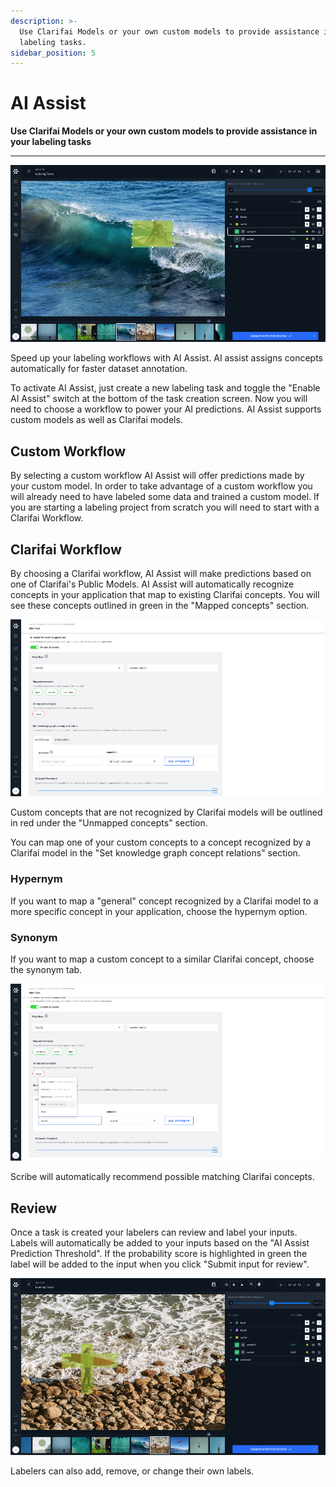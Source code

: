 ```yaml
---
description: >-
  Use Clarifai Models or your own custom models to provide assistance in your
  labeling tasks.
sidebar_position: 5
---
```


# AI Assist

**Use Clarifai Models or your own custom models to provide assistance in your labeling tasks**
<hr />

![AI Assist for efficient data labeling](/img/ai-assist.jpg)

Speed up your labeling workflows with AI Assist. AI assist assigns concepts automatically for faster dataset annotation.

To activate AI Assist, just create a new labeling task and toggle the "Enable AI Assist" switch at the bottom of the task creation screen. Now you will need to choose a workflow to power your AI predictions. AI Assist supports custom models as well as Clarifai models.

## Custom Workflow

By selecting a custom workflow AI Assist will offer predictions made by your custom model. In order to take advantage of a custom workflow you will already need to have labeled some data and trained a custom model. If you are starting a labeling project from scratch you will need to start with a Clarifai Workflow. 

## Clarifai Workflow

By choosing a Clarifai workflow, AI Assist will make predictions based on one of Clarifai's Public Models. AI Assist will automatically recognize concepts in your application that map to existing Clarifai concepts. You will see these concepts outlined in green in the "Mapped concepts" section.

![label text](/img/aiAssistClarifai.jpg)

Custom concepts that are not recognized by Clarifai models will be outlined in red under the "Unmapped concepts" section.

You can map one of your custom concepts to a concept recognized by a Clarifai model in the "Set knowledge graph concept relations" section.

### Hypernym

If you want to map a "general" concept recognized by a Clarifai model to a more specific concept in your application, choose the hypernym option.

### Synonym

If you want to map a custom concept to a similar Clarifai concept, choose the synonym tab.

![label text](/img/aiAssistHyper.jpg)

Scribe will automatically recommend possible matching Clarifai concepts.

## Review

Once a task is created your labelers can review and label your inputs. Labels will automatically be added to your inputs based on the "AI Assist Prediction Threshold". If the probability score is highlighted in green the label will be added to the input when you click "Submit input for review".

![label text](/img/aiAssistConceptThreshold.jpg)

Labelers can also add, remove, or change their own labels.

